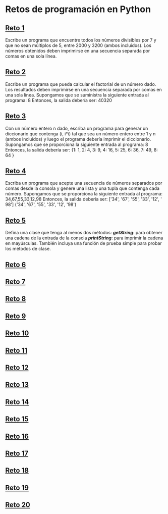 Retos de programación en Python
===============================

## [Reto 1](py_001.py)

Escribe un programa que encuentre todos los números divisibles por 7 y que no sean múltiplos de 5,
entre 2000 y 3200 (ambos incluidos).
Los números obtenidos deben imprimirse en una secuencia separada por comas en una sola línea.

## [Reto 2](py_002.py)

Escribe un programa que pueda calcular el factorial de un número dado. 
Los resultados deben imprimirse en una secuencia separada por comas en una sola línea. 
Supongamos que se suministra la siguiente entrada al programa: 8 Entonces,
la salida debería ser: 40320

## [Reto 3](py_003.py)

Con un número entero n dado, escriba un programa para generar un diccionario que contenga (i, i*i) tal que sea un número entero entre 1 y n (ambos incluidos) y luego el programa debería imprimir el diccionario. Supongamos que se proporciona la siguiente entrada al programa: 8 Entonces, la salida debería ser: {1: 1, 2: 4, 3: 9, 4: 16, 5: 25, 6: 36, 7: 49, 8: 64 }

## [Reto 4](py_004.py)

Escriba un programa que acepte una secuencia de números separados por comas desde la consola y genere una lista y una tupla que contenga cada número. Supongamos que se proporciona la siguiente entrada al programa: 34,67,55,33,12,98 Entonces, la salida debería ser: ['34', '67', '55', '33', '12', ' 98'] ('34', '67', '55', '33', '12', '98')

## [Reto 5](py_005.py)

Defina una clase que tenga al menos dos métodos: ***getString***: para obtener una cadena de la entrada de la consola ***printString***: para imprimir la cadena en mayúsculas. También incluya una función de prueba simple para probar los métodos de clase.

## [Reto 6](py_006.py)

## [Reto 7](py_007.py)

## [Reto 8](py_008.py)

## [Reto 9](py_009.py)

## [Reto 10](py_010.py)

## [Reto 11](py_011.py)

## [Reto 12](py_012.py)

## [Reto 13](py_013.py)

## [Reto 14](py_014.py)

## [Reto 15](py_015.py)

## [Reto 16](py_016.py)

## [Reto 17](py_017.py)

## [Reto 18](py_018.py)

## [Reto 19](py_019.py)

## [Reto 20](py_020.py)

